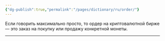 ```yaml
---
{"dg-publish":true,"permalink":"/pages/dictionary/ru/order/"}
---
```



Если говорить максимально просто, то ордер на криптовалютной бирже — это заказ на покупку или продажу конкретной монеты.

---

